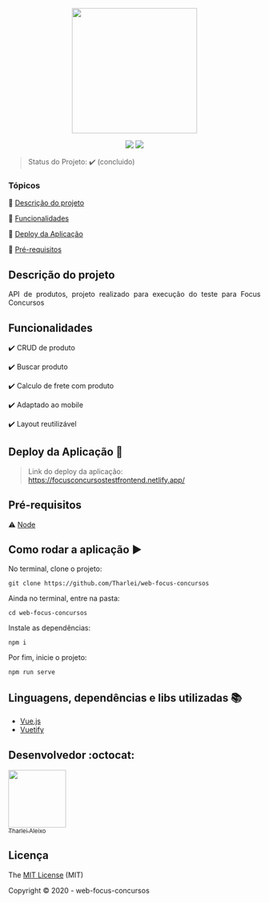 <p align="center">
 <img width="250" src="https://www.focusconcursos.com.br/static/logo-focus-horizontal.svg"/>
</p>

<p align="center">
  <img src="https://img.shields.io/static/v1?label=vue&message=framework&color=darkgreen&style=for-the-badge&logo=vue.js"/>
  <img src="https://img.shields.io/static/v1?label=netlify&message=deploy&color=darkblue&style=for-the-badge&logo=netlify"/>
</p>

> Status do Projeto: :heavy_check_mark: (concluido)

### Tópicos 

:small_blue_diamond: [Descrição do projeto](#descrição-do-projeto)

:small_blue_diamond: [Funcionalidades](#funcionalidades)

:small_blue_diamond: [Deploy da Aplicação](#deploy-da-aplicação-dash)

:small_blue_diamond: [Pré-requisitos](#pré-requisitos)

## Descrição do projeto 

<p align="justify">
  API de produtos, projeto realizado para execução do teste para Focus Concursos
</p>

## Funcionalidades

:heavy_check_mark: CRUD de produto 

:heavy_check_mark: Buscar produto

:heavy_check_mark: Calculo de frete com produto

:heavy_check_mark: Adaptado ao mobile

:heavy_check_mark: Layout reutilizável

## Deploy da Aplicação :dash:

> Link do deploy da aplicação: https://focusconcursostestfrontend.netlify.app/

## Pré-requisitos

:warning: [Node](https://nodejs.org/en/)

## Como rodar a aplicação :arrow_forward:

No terminal, clone o projeto: 

```
git clone https://github.com/Tharlei/web-focus-concursos
```

Ainda no terminal, entre na pasta:

```
cd web-focus-concursos
```

Instale as dependências:

```
npm i
```

Por fim, inicie o projeto:

```
npm run serve
```

## Linguagens, dependências e libs utilizadas :books:

- [Vue.js](https://vuejs.org/)
- [Vuetify](https://vuetifyjs.com/en/)

## Desenvolvedor :octocat:

[<img src="https://avatars2.githubusercontent.com/u/32899049?s=460&u=946f73939bb511fa8ae40ed80764cc4dbffe359f&v=4" width=115><br><sub>Tharlei Aleixo</sub>](https://github.com/Tharlei)


## Licença 

The [MIT License]() (MIT)

Copyright :copyright: 2020 - web-focus-concursos
